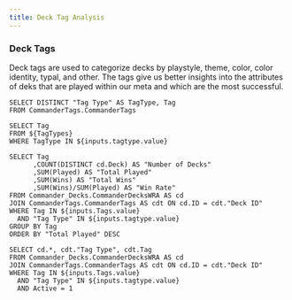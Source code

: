 ```yaml
---
title: Deck Tag Analysis
---
```


### Deck Tags

Deck tags are used to categorize decks by playstyle, theme, color, color identity, typal, and other. The tags give us better insights into the attributes of deks that are played within our meta and which are the most successful.

```TagTypes
SELECT DISTINCT "Tag Type" AS TagType, Tag
FROM CommanderTags.CommanderTags
```

```Tags
SELECT Tag
FROM ${TagTypes} 
WHERE TagType IN ${inputs.tagtype.value}
```

```TagStats
SELECT Tag
      ,COUNT(DISTINCT cd.Deck) AS "Number of Decks"
      ,SUM(Played) AS "Total Played"
      ,SUM(Wins) AS "Total Wins"
      ,SUM(Wins)/SUM(Played) AS "Win Rate"
FROM Commander_Decks.CommanderDecksWRA AS cd
JOIN CommanderTags.CommanderTags AS cdt ON cd.ID = cdt."Deck ID"
WHERE Tag IN ${inputs.Tags.value}
  AND "Tag Type" IN ${inputs.tagtype.value}
GROUP BY Tag
ORDER BY "Total Played" DESC
```

```DeckWithTags
SELECT cd.*, cdt."Tag Type", cdt.Tag
FROM Commander_Decks.CommanderDecksWRA AS cd
JOIN CommanderTags.CommanderTags AS cdt ON cd.ID = cdt."Deck ID"
WHERE Tag IN ${inputs.Tags.value}
  AND "Tag Type" IN ${inputs.tagtype.value}
  AND Active = 1
```

<Dropdown data={TagTypes} 
    name=tagtype
    value=TagType
    multiple=true
    selectAllByDefault=true
/>
<Dropdown data={Tags} 
    name=Tags 
    value=Tag
    multiple=true
    selectAllByDefault=true
/>

<DataTable data={TagStats} search=true>
    <Column id=Tag/>
    <Column id="Number of Decks"/>
    <Column id="Total Played"/>
    <Column id="Total Wins"/>
    <Column id="Win Rate" fmt = "##.0%"/>
</DataTable>

<DataTable data={DeckWithTags} search=true>
    <Column id=Deck/>
    <Column id=Owner/>
    <Column id="Tag Type"/>
    <Column id=Tag/>
    <Column id=Played/>
    <Column id=Wins/>
    <Column id="Win Rate" fmt = "##.0%"/>
    <Column id=Elo/>
    <Column id=WRA/>
    <Column id=STR/>
    <Column id="Bayes STR"/>
    <Column id="Norm Bayes STR"/>
    <Column id=Active/>
</DataTable>